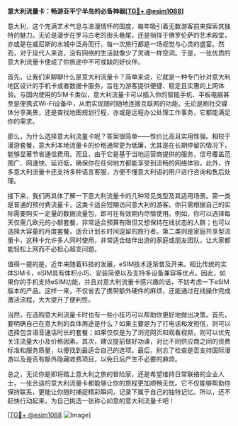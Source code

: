 **意大利流量卡：畅游亚平宁半岛的必备神器[[TG💪+ @esim1088](https://t.me/s/esim1088)]**

意大利，这个充满艺术气息与浪漫情怀的国度，每年吸引着无数游客前来探索其独特的魅力。无论是漫步在罗马古老的街头巷尾，还是徜徉于佛罗伦萨的艺术殿堂，亦或是在威尼斯的水城中泛舟而行，每一次旅行都是一场视觉与心灵的盛宴。然而，对于现代人来说，没有网络的生活就像少了灵魂一样空洞。于是，一张优质的意大利流量卡便成了你旅途中不可或缺的好伙伴。

首先，让我们来聊聊什么是意大利流量卡？简单来说，它就是一种专门针对意大利地区设计的手机卡或者数据卡服务，旨在为游客提供便捷、稳定且实惠的上网体验。与国内使用的SIM卡类似，意大利流量卡可以插入你的智能手机、平板电脑甚至是便携式Wi-Fi设备中，从而实现随时随地连接互联网的功能。无论是刷社交媒体分享美景，还是查找地图规划行程，亦或是远程办公处理工作事务，它都能满足你的需求。

那么，为什么选择意大利流量卡呢？答案很简单——性价比高且实用性强。相较于漫游套餐，意大利本地流量卡的价格通常更为低廉，尤其是在长期停留的情况下，能够显著节省通信费用。而且，由于它是基于当地运营商提供的服务，信号覆盖范围广、网速快、延迟低，确保你在任何地方都能享受到流畅的网络体验。此外，许多意大利流量卡还支持多种语言客服，方便不懂意大利语的用户进行咨询和售后处理。

接下来，我们再具体了解一下意大利流量卡的几种常见类型及其适用场景。第一类是普通的预付费流量卡，这类卡适合短期访问意大利的游客。你只需根据自己的实际需要购买一定量的数据流量包，即可在有效期内尽情使用。例如，你可以选择每天仅需几欧元的小额套餐，非常适合预算有限但又想保持在线状态的人群；也可以选择大容量的月度套餐，适合计划长时间逗留的旅行者。第二类则是家庭共享型流量卡，这种卡允许多人同时使用，非常适合结伴出游的家庭或朋友团队，让大家都能轻松上网而不必担心超支问题。

值得一提的是，近年来随着科技的发展，eSIM技术逐渐普及开来。相比传统的实体SIM卡，eSIM具有体积小巧、安装简便以及支持多设备兼容等优点。因此，如果你的手机支持eSIM功能，并且对意大利流量卡感兴趣的话，不妨考虑一下eSIM版本的产品。这样一来，不仅省去了携带额外硬件的麻烦，还能通过在线操作完成激活流程，大大提升了便利性。

当然，在选购意大利流量卡时也有一些小技巧可以帮助你更好地做出决策。首先，要明确自己在意大利的具体用途是什么？如果主要是为了打电话和发短信，则可以选择包含语音通话时长的套餐；如果仅仅是为了浏览网页和观看视频，则可以优先关注流量大小及价格因素。其次，建议提前做好功课，对比不同供应商之间的资费标准和服务质量，以便找到最适合自己的选项。最后，别忘了检查是否支持国际漫游以及是否有额外隐藏收费项目，以免日后产生不必要的麻烦。

总之，无论你是即将踏上意大利之旅的冒险家，还是希望维持日常联络的企业人士，一张合适的意大利流量卡都能够让你的旅程更加顺畅无忧。它不仅能够帮助你保持联系，更能让你随时捕捉精彩瞬间，记录下属于自己的独特记忆。所以，还不赶快行动起来，为自己挑选一张称心如意的意大利流量卡吧！

[[TG💪+ @esim1088](https://t.me/s/esim1088) ![Image](https://i.postimg.cc/4NQfJmqS/Snipaste-2025-05-13-00-14-12.png)]